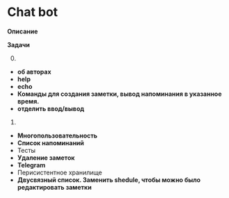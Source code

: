 # Chat bot

**Описание**

**Задачи**

0. 
  - **об авторах**
  - **help**
  - **echo**
  - **Команды для создания заметки, вывод напоминания в указанное время.**
  - **отделить ввод/вывод**


1. 
  - **Многопользовательность** 
  - **Список напоминаний**
  - Тесты
  - **Удаление заметок**
  - **Telegram**
  - Перисистентное хранилище
  - **Двусвязный список. Заменить shedule, чтобы можно было редактировать заметки**